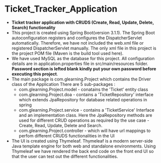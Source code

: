 # Ticket_Tracker_Application
* **Ticket tracker application with CRUDS (Create, Read, Update, Delete, Search) functionality**
* This project is created using Spring Boot(version 3.1.1). The Spring Boot autoconfiguration registers and configures the DispatcherServlet automatically. Therefore, we have not included the web.xml file or registered DispatcherServlet manually. The only xml file in this project is the project POM file (Maven is the build tool used here).
* We have used MySQL as the database for this project. All configuration details are in application.properties file in src/main/resources folder. **Password section is lefted blank kindly put your own password before executing this project**.
* The main package is com.glearning.Project which contains the Driver class of the Application There are 5 sub-packages :
    * com.glearning.Project.model - conatains the 'Ticket' entity class
    * com.glearning.Project.doa - contains a 'TicketRepository' interface which extends JpaRepository for database related operations in spring
    * com.glearning.Project.service - contains a 'TicketService' Interface and an implementation class. Here the JpaRepository methods are used for                                                               different CRUD operations as required by the use case - Create, Read, Update, Delete and Search.
    * com.glearning.Project.controller - which will have url mappings to perfom different CRUDS functionalities in the UI
* The UI is created using Thymeleaf. Thymeleaf is a modern server-side Java template engine for both web and standalone environments. Using Thymeleaf we have rendered the back end code on the front end UI so that the user can test out the different functionalities.

